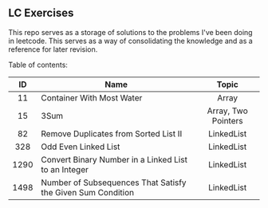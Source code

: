 ## LC Exercises

This repo serves as a storage of solutions to the problems I've been doing in leetcode. This serves as a way of consolidating the knowledge and as a reference for later revision.

Table of contents:

| ID | Name  | Topic  |
|:-:|---|:-:|
| 11  |  Container With Most Water |  Array |
| 15 |  3Sum | Array, Two Pointers  |
| 82 |  Remove Duplicates from Sorted List II |  LinkedList |
| 328 |  Odd Even Linked List |  LinkedList |
| 1290 |  Convert Binary Number in a Linked List to an Integer |  LinkedList |
| 1498 |  Number of Subsequences That Satisfy the Given Sum Condition |  LinkedList |

